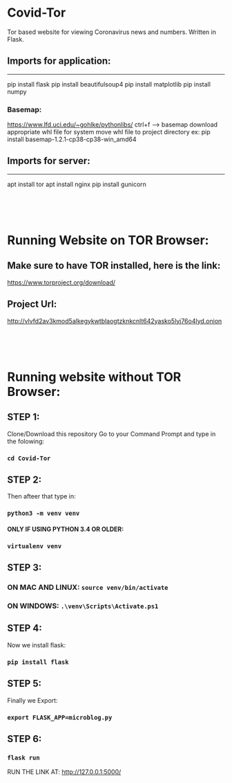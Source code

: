 # Covid-Tor
Tor based website for viewing Coronavirus news and numbers. Written in Flask.

## Imports for application:
---
pip install flask
pip install beautifulsoup4
pip install matplotlib
pip install numpy

### Basemap:
https://www.lfd.uci.edu/~gohlke/pythonlibs/
ctrl+f --> basemap
download appropriate whl file for system
move whl file to project directory
ex:
pip install basemap-1.2.1-cp38-cp38-win_amd64

## Imports for server:
---
apt install tor
apt install nginx
pip install gunicorn

<br/>
<br/>
<br/>

# Running Website on TOR Browser: 

## Make sure to have TOR installed, here is the link: 
https://www.torproject.org/download/

## Project Url:
http://vlvfd2av3kmod5alkegykwtblaogtzknkcnlt642yasko5lyj76o4lyd.onion



<br/>
<br/>
<br/>

# Running website without TOR Browser: 
## STEP 1:
Clone/Download this repository
Go to your Command Prompt and type in the folowing: 
### `cd Covid-Tor`

## STEP 2:
Then afteer that type in: 
### `python3 -m venv venv`


#### ONLY IF USING PYTHON 3.4 OR OLDER:
### `virtualenv venv`

## STEP 3:
### ON MAC AND LINUX: `source venv/bin/activate`
### ON WINDOWS: `.\venv\Scripts\Activate.ps1`

## STEP 4:
Now we install flask: 
### `pip install flask`

## STEP 5:
Finally we Export: 
### `export FLASK_APP=microblog.py`

## STEP 6: 
### `flask run`
RUN THE LINK AT: http://127.0.0.1:5000/


